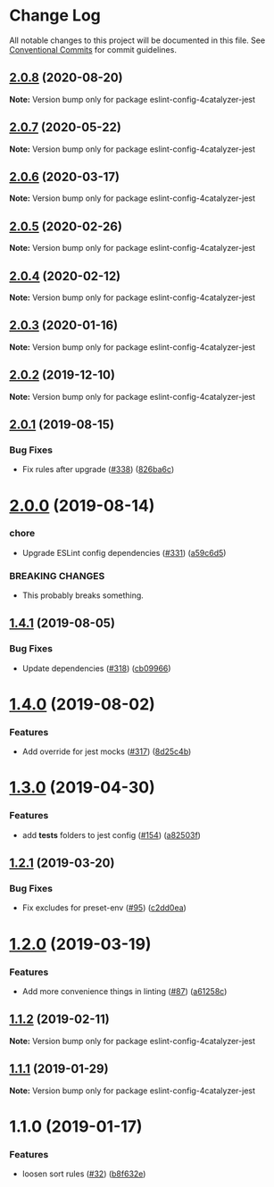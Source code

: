 # Change Log

All notable changes to this project will be documented in this file.
See [Conventional Commits](https://conventionalcommits.org) for commit guidelines.

## [2.0.8](https://github.com/4Catalyzer/javascript/compare/eslint-config-4catalyzer-jest@2.0.7...eslint-config-4catalyzer-jest@2.0.8) (2020-08-20)

**Note:** Version bump only for package eslint-config-4catalyzer-jest





## [2.0.7](https://github.com/4Catalyzer/javascript/compare/eslint-config-4catalyzer-jest@2.0.6...eslint-config-4catalyzer-jest@2.0.7) (2020-05-22)

**Note:** Version bump only for package eslint-config-4catalyzer-jest





## [2.0.6](https://github.com/4Catalyzer/javascript/compare/eslint-config-4catalyzer-jest@2.0.5...eslint-config-4catalyzer-jest@2.0.6) (2020-03-17)

**Note:** Version bump only for package eslint-config-4catalyzer-jest





## [2.0.5](https://github.com/4Catalyzer/javascript/compare/eslint-config-4catalyzer-jest@2.0.4...eslint-config-4catalyzer-jest@2.0.5) (2020-02-26)

**Note:** Version bump only for package eslint-config-4catalyzer-jest





## [2.0.4](https://github.com/4Catalyzer/javascript/compare/eslint-config-4catalyzer-jest@2.0.3...eslint-config-4catalyzer-jest@2.0.4) (2020-02-12)

**Note:** Version bump only for package eslint-config-4catalyzer-jest





## [2.0.3](https://github.com/4Catalyzer/javascript/compare/eslint-config-4catalyzer-jest@2.0.2...eslint-config-4catalyzer-jest@2.0.3) (2020-01-16)

**Note:** Version bump only for package eslint-config-4catalyzer-jest





## [2.0.2](https://github.com/4Catalyzer/javascript/compare/eslint-config-4catalyzer-jest@2.0.1...eslint-config-4catalyzer-jest@2.0.2) (2019-12-10)

**Note:** Version bump only for package eslint-config-4catalyzer-jest





## [2.0.1](https://github.com/4Catalyzer/javascript/compare/eslint-config-4catalyzer-jest@2.0.0...eslint-config-4catalyzer-jest@2.0.1) (2019-08-15)


### Bug Fixes

* Fix rules after upgrade ([#338](https://github.com/4Catalyzer/javascript/issues/338)) ([826ba6c](https://github.com/4Catalyzer/javascript/commit/826ba6c))





# [2.0.0](https://github.com/4Catalyzer/javascript/compare/eslint-config-4catalyzer-jest@1.4.1...eslint-config-4catalyzer-jest@2.0.0) (2019-08-14)


### chore

* Upgrade ESLint config dependencies ([#331](https://github.com/4Catalyzer/javascript/issues/331)) ([a59c6d5](https://github.com/4Catalyzer/javascript/commit/a59c6d5))


### BREAKING CHANGES

* This probably breaks something.





## [1.4.1](https://github.com/4Catalyzer/javascript/compare/eslint-config-4catalyzer-jest@1.4.0...eslint-config-4catalyzer-jest@1.4.1) (2019-08-05)


### Bug Fixes

* Update dependencies ([#318](https://github.com/4Catalyzer/javascript/issues/318)) ([cb09966](https://github.com/4Catalyzer/javascript/commit/cb09966))





# [1.4.0](https://github.com/4Catalyzer/javascript/compare/eslint-config-4catalyzer-jest@1.3.0...eslint-config-4catalyzer-jest@1.4.0) (2019-08-02)


### Features

* Add override for jest mocks ([#317](https://github.com/4Catalyzer/javascript/issues/317)) ([8d25c4b](https://github.com/4Catalyzer/javascript/commit/8d25c4b))





# [1.3.0](https://github.com/4Catalyzer/javascript/compare/eslint-config-4catalyzer-jest@1.2.1...eslint-config-4catalyzer-jest@1.3.0) (2019-04-30)


### Features

* add __tests__ folders to jest config ([#154](https://github.com/4Catalyzer/javascript/issues/154)) ([a82503f](https://github.com/4Catalyzer/javascript/commit/a82503f))





## [1.2.1](https://github.com/4Catalyzer/javascript/compare/eslint-config-4catalyzer-jest@1.2.0...eslint-config-4catalyzer-jest@1.2.1) (2019-03-20)


### Bug Fixes

* Fix excludes for preset-env ([#95](https://github.com/4Catalyzer/javascript/issues/95)) ([c2dd0ea](https://github.com/4Catalyzer/javascript/commit/c2dd0ea))





# [1.2.0](https://github.com/4Catalyzer/javascript/compare/eslint-config-4catalyzer-jest@1.1.2...eslint-config-4catalyzer-jest@1.2.0) (2019-03-19)


### Features

* Add more convenience things in linting ([#87](https://github.com/4Catalyzer/javascript/issues/87)) ([a61258c](https://github.com/4Catalyzer/javascript/commit/a61258c))





## [1.1.2](https://github.com/4Catalyzer/javascript/compare/eslint-config-4catalyzer-jest@1.1.1...eslint-config-4catalyzer-jest@1.1.2) (2019-02-11)

**Note:** Version bump only for package eslint-config-4catalyzer-jest





## [1.1.1](https://github.com/4Catalyzer/javascript/compare/eslint-config-4catalyzer-jest@1.1.0...eslint-config-4catalyzer-jest@1.1.1) (2019-01-29)

**Note:** Version bump only for package eslint-config-4catalyzer-jest





# 1.1.0 (2019-01-17)


### Features

* loosen sort rules ([#32](https://github.com/4Catalyzer/javascript/issues/32)) ([b8f632e](https://github.com/4Catalyzer/javascript/commit/b8f632e))
